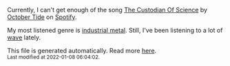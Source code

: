 
  Currently, I can't get enough of the song <a href="https://open.spotify.com/track/0xwUKHbjZu2XbOhnxOdJHP">The Custodian Of Science</a> by <a href="https://open.spotify.com/artist/4Ttdsj7ypWvHOhephBvXAl">October Tide</a> on <a href="https://open.spotify.com/user/9qz2xtkur2fengfsdcq8dd907?si=kq2SVrUkSNe0z1NJjpt7kg">Spotify</a>.

  My most listened genre is <a href="https://duckduckgo.com/?q=industrial metal music">industrial metal</a>.
  Still, I've been listening to a lot of <a href="https://duckduckgo.com/?q=wave music">wave</a> lately.

  This file is generated automatically. Read more <a href="https://github.com/CodeF0x/CodeF0x/blob/master/IMPORTANT.md">here</a>.
  <br>
  <sub>Last modified at 2022-01-08 06:04:02.</sub>
  